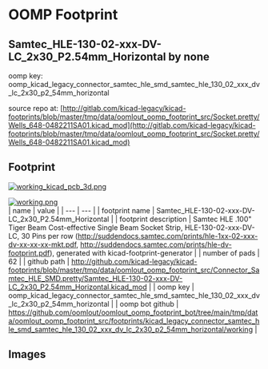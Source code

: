 # OOMP Footprint  
## Samtec_HLE-130-02-xxx-DV-LC_2x30_P2.54mm_Horizontal  by none  
  
oomp key: oomp_kicad_legacy_connector_samtec_hle_smd_samtec_hle_130_02_xxx_dv_lc_2x30_p2_54mm_horizontal  
  
source repo at: [http://gitlab.com/kicad-legacy/kicad-footprints/blob/master/tmp/data/oomlout_oomp_footprint_src/Socket.pretty/Wells_648-0482211SA01.kicad_mod](http://gitlab.com/kicad-legacy/kicad-footprints/blob/master/tmp/data/oomlout_oomp_footprint_src/Socket.pretty/Wells_648-0482211SA01.kicad_mod)  
## Footprint  
  
[![working_kicad_pcb_3d.png](working_kicad_pcb_3d_600.png)](working_kicad_pcb_3d.png)  
  
[![working.png](working_600.png)](working.png)  
| name | value | 
| --- | --- | 
| footprint name | Samtec_HLE-130-02-xxx-DV-LC_2x30_P2.54mm_Horizontal | 
| footprint description | Samtec HLE .100" Tiger Beam Cost-effective Single Beam Socket Strip, HLE-130-02-xxx-DV-LC, 30 Pins per row (http://suddendocs.samtec.com/prints/hle-1xx-02-xxx-dv-xx-xx-xx-mkt.pdf, http://suddendocs.samtec.com/prints/hle-dv-footprint.pdf), generated with kicad-footprint-generator | 
| number of pads | 62 | 
| github path | http://github.com/kicad-legacy/kicad-footprints/blob/master/tmp/data/oomlout_oomp_footprint_src/Connector_Samtec_HLE_SMD.pretty/Samtec_HLE-130-02-xxx-DV-LC_2x30_P2.54mm_Horizontal.kicad_mod | 
| oomp key | oomp_kicad_legacy_connector_samtec_hle_smd_samtec_hle_130_02_xxx_dv_lc_2x30_p2_54mm_horizontal | 
| oomp bot github | https://github.com/oomlout/oomlout_oomp_footprint_bot/tree/main/tmp/data/oomlout_oomp_footprint_src/footprints/kicad_legacy_connector_samtec_hle_smd_samtec_hle_130_02_xxx_dv_lc_2x30_p2_54mm_horizontal/working | 
## Images  
